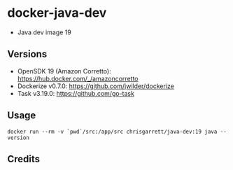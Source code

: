 # docker-java-dev

* Java dev image  19

## Versions
- OpenSDK 19 (Amazon Corretto): https://hub.docker.com/_/amazoncorretto
- Dockerize v0.7.0: https://github.com/jwilder/dockerize
- Task v3.19.0: https://github.com/go-task

## Usage

```docker run --rm -v `pwd`/src:/app/src chrisgarrett/java-dev:19 java --version```

## Credits
